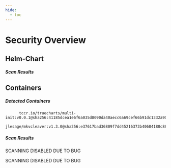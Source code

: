 ```yaml
---
hide:
  - toc
---
```


# Security Overview

<link href="https://truecharts.org/_static/trivy.css" type="text/css" rel="stylesheet" />

## Helm-Chart

##### Scan Results


## Containers

##### Detected Containers

          tccr.io/truecharts/multi-init:v0.0.1@sha256:41185dcea1e6f6a035d8090da40aecc6a69cef66b91dc1332a90c9d22861d367
          jlesage/mkvcleaver:v1.3.0@sha256:e37617bad36809f7dd45216373b40684180c88fac1ff23249162b9c8394adb6b

##### Scan Results

SCANNING DISABLED DUE TO BUG

SCANNING DISABLED DUE TO BUG
